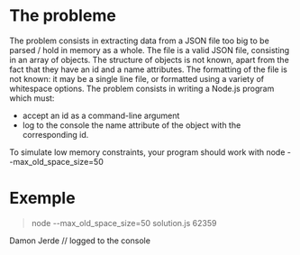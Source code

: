﻿# The probleme
The problem consists in extracting data from a JSON file too big to be parsed / hold in memory as a whole.
The file is a valid JSON file, consisting in an array of objects. The structure of objects is not known, apart from the fact that they have an id and a name attributes.
The formatting of the file is not known: it may be a single line file, or formatted using a variety of whitespace options.
The problem consists in writing a Node.js program which must:

- accept an id as a command-line argument
- log to the console the name attribute of the object with the corresponding id.

To simulate low memory constraints, your program should work with node --max_old_space_size=50

# Exemple
> node --max_old_space_size=50 solution.js 62359

Damon Jerde // logged to the console

